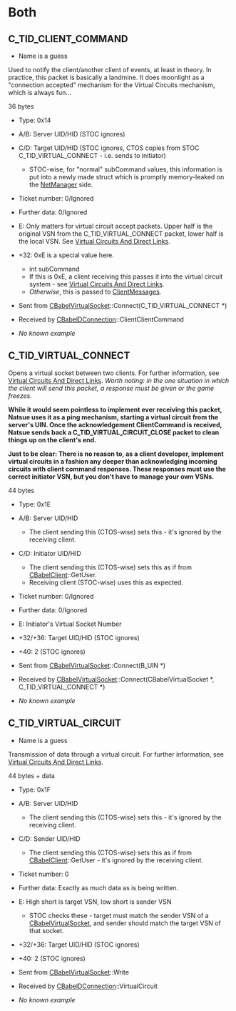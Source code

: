 # Both
C_TID_CLIENT_COMMAND
--------------------


* Name is a guess


Used to notify the client/another client of events, at least in theory.
In practice, this packet is basically a landmine.
It does moonlight as a "connection accepted" mechanism for the Virtual Circuits mechanism, which is always fun...

36 bytes


* Type: 0x14
* A/B: Server UID/HID (STOC ignores)
* C/D: Target UID/HID (STOC ignores, CTOS copies from STOC C_TID_VIRTUAL_CONNECT - i.e. sends to initiator)
	* STOC-wise, for "normal" subCommand values, this information is put into a newly made struct which is promptly memory-leaked on the [NetManager](../Structs/NetManager.md) side.
* Ticket number: 0/Ignored
* Further data: 0/Ignored
* E: Only matters for virtual circuit accept packets. Upper half is the original VSN from the C_TID_VIRTUAL_CONNECT packet, lower half is the local VSN. See [Virtual Circuits And Direct Links](../Concepts/Virtual_Circuits_And_Direct_Links.md).
* +32: 0xE is a special value here.
	* int subCommand
	* If this is 0xE, a client receiving this passes it into the virtual circuit system - see [Virtual Circuits And Direct Links](../Concepts/Virtual_Circuits_And_Direct_Links.md).
	* *Otherwise*, this is passed to [ClientMessages](../Concepts/ClientMessages.md).



* Sent from [CBabelVirtualSocket](../Structs/CBabelVirtualSocket.md)::Connect(C_TID_VIRTUAL_CONNECT *)
* Received by [CBabelDConnection](../Structs/CBabelDConnection.md)::ClientClientCommand
* *No known example*


C_TID_VIRTUAL_CONNECT
---------------------

Opens a virtual socket between two clients.
For further information, see [Virtual Circuits And Direct Links](../Concepts/Virtual_Circuits_And_Direct_Links.md).
*Worth noting: in the one situation in which the client will send this packet, a response must be given or the game freezes.*

**While it would seem pointless to implement ever receiving this packet, Natsue uses it as a ping mechanism, starting a virtual circuit from the server's UIN. Once the acknowledgement ClientCommand is received, Natsue sends back a C\_TID\_VIRTUAL\_CIRCUIT\_CLOSE packet to clean things up on the client's end.**

**Just to be clear: There is no reason to, as a client developer, implement virtual circuits in a fashion any deeper than acknowledging incoming circuits with client command responses. These responses must use the correct initiator VSN, but you don't have to manage your own VSNs.**

44 bytes


* Type: 0x1E
* A/B: Server UID/HID
	* The client sending this (CTOS-wise) sets this - it's ignored by the receiving client.
* C/D: Initiator UID/HID
	* The client sending this (CTOS-wise) sets this as if from [CBabelClient](../Structs/CBabelClient.md)::GetUser.
	* Receiving client (STOC-wise) uses this as expected.
* Ticket number: 0/Ignored
* Further data: 0/Ignored
* E: Initiator's Virtual Socket Number
* +32/+36: Target UID/HID (STOC ignores)
* +40: 2 (STOC ignores)



* Sent from [CBabelVirtualSocket](../Structs/CBabelVirtualSocket.md)::Connect(B_UIN *)
* Received by [CBabelVirtualSocket](../Structs/CBabelVirtualSocket.md)::Connect(CBabelVirtualSocket *, C_TID_VIRTUAL_CONNECT *)
* *No known example*


C_TID_VIRTUAL_CIRCUIT
---------------------


* Name is a guess


Transmission of data through a virtual circuit.
For further information, see [Virtual Circuits And Direct Links](../Concepts/Virtual_Circuits_And_Direct_Links.md).

44 bytes + data


* Type: 0x1F
* A/B: Server UID/HID
	* The client sending this (CTOS-wise) sets this - it's ignored by the receiving client.
* C/D: Sender UID/HID
	* The client sending this (CTOS-wise) sets this as if from [CBabelClient](../Structs/CBabelClient.md)::GetUser - it's ignored by the receiving client.
* Ticket number: 0
* Further data: Exactly as much data as is being written.
* E: High short is target VSN, low short is sender VSN
	* STOC checks these - target must match the sender VSN of a [CBabelVirtualSocket,](../Structs/CBabelVirtualSocket.md) and sender should match the target VSN of that socket.
* +32/+36: Target UID/HID  (STOC ignores)
* +40: 2 (STOC ignores)



* Sent from [CBabelVirtualSocket](../Structs/CBabelVirtualSocket.md)::Write
* Received by [CBabelDConnection](../Structs/CBabelDConnection.md)::VirtualCircuit
* *No known example*



